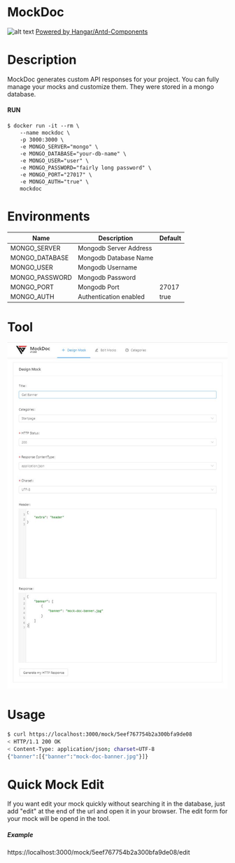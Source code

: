 # MockDoc

![alt text](https://anh4n.github.io/antd-components/images/logo-light.png "Hangar")
[Powered by Hangar/Antd-Components](https://anh4n.github.io/antd-components/#/)

# Description

MockDoc generates custom API responses for your project.
You can fully manage your mocks and customize them. They were stored in a mongo database.

#### RUN

```
$ docker run -it --rm \
    --name mockdoc \
    -p 3000:3000 \
    -e MONGO_SERVER="mongo" \
    -e MONGO_DATABASE="your-db-name" \
    -e MONGO_USER="user" \
    -e MONGO_PASSWORD="fairly long password" \
    -e MONGO_PORT="27017" \
    -e MONGO_AUTH="true" \
    mockdoc
```

# Environments

Name              | Description             |  Default |
----------------- |------------------------ |-----------
MONGO_SERVER      |  Mongodb Server Address |
MONGO_DATABASE    |  Mongodb Database Name  |
MONGO_USER        |  Mongodb Username       |
MONGO_PASSWORD    |  Mongodb Password       |
MONGO_PORT        |  Mongodb Port           | 27017
MONGO_AUTH        |  Authentication enabled | true

# Tool

![alt text](./screeshot.jpg "Hangar")

# Usage

```bash
$ curl https://localhost:3000/mock/5eef767754b2a300bfa9de08
< HTTP/1.1 200 OK
< Content-Type: application/json; charset=UTF-8
{"banner":[{"banner":"mock-doc-banner.jpg"}]}
```

# Quick Mock Edit
If you want edit your mock quickly without searching it in the database, just add "edit" at the end of the url and open it in your browser. The edit form for your mock will be opend in the tool.

##### Example
https://localhost:3000/mock/5eef767754b2a300bfa9de08/edit
